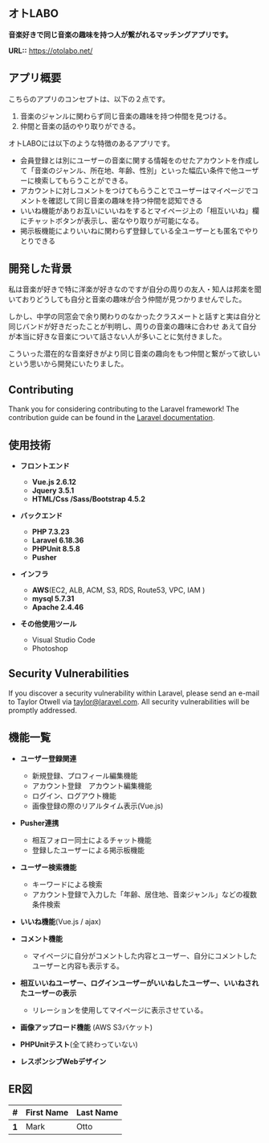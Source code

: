 

## オトLABO

__音楽好きで同じ音楽の趣味を持つ人が繋がれるマッチングアプリです。__

__URL::__ <https://otolabo.net/>

## アプリ概要

こちらのアプリのコンセプトは、以下の２点です。

1. 音楽のジャンルに関わらず同じ音楽の趣味を持つ仲間を見つける。
2. 仲間と音楽の話のやり取りができる。

オトLABOには以下のような特徴のあるアプリです。

* 会員登録とは別にユーザーの音楽に関する情報をのせたアカウントを作成して「音楽のジャンル、所在地、年齢、性別」といった幅広い条件で他ユーザーに検索してもらうことができる。
* アカウントに対しコメントをつけてもらうことでユーザーはマイページでコメントを確認して同じ音楽の趣味を持つ仲間を認知できる
* いいね機能がありお互いにいいねをするとマイページ上の「相互いいね」欄にチャットボタンが表示し、密なやり取りが可能になる。
* 掲示板機能によりいいねに関わらず登録している全ユーザーとも匿名でやりとりできる

## 開発した背景

私は音楽が好きで特に洋楽が好きなのですが自分の周りの友人・知人は邦楽を聞いておりどうしても自分と音楽の趣味が合う仲間が見つかりませんでした。

しかし、中学の同窓会で余り関わりのなかったクラスメートと話すと実は自分と同じバンドが好きだったことが判明し、周りの音楽の趣味に合わせ
あえて自分が本当に好きな音楽について話さない人が多いことに気付きました。

こういった潜在的な音楽好きがより同じ音楽の趣向をもつ仲間と繋がって欲しいという思いから開発にいたりました。

## Contributing

Thank you for considering contributing to the Laravel framework! The contribution guide can be found in the [Laravel documentation](https://laravel.com/docs/contributions).

## 使用技術

* __フロントエンド__
  - __Vue.js 2.6.12__
  - __Jquery 3.5.1__
  - __HTML/Css /Sass/Bootstrap 4.5.2__

* __バックエンド__
  - __PHP 7.3.23__
  - __Laravel 6.18.36__
  - __PHPUnit 8.5.8__
  - __Pusher__

* __インフラ__
  - __AWS__(EC2, ALB, ACM, S3, RDS, Route53, VPC, IAM )
  - __mysql 5.7.31__
  - __Apache 2.4.46__

* __その他使用ツール__
  - Visual Studio Code
  - Photoshop



## Security Vulnerabilities

If you discover a security vulnerability within Laravel, please send an e-mail to Taylor Otwell via [taylor@laravel.com](mailto:taylor@laravel.com). All security vulnerabilities will be promptly addressed.

## 機能一覧

* __ユーザー登録関連__
  - 新規登録、プロフィール編集機能
  - アカウント登録　アカウント編集機能
  - ログイン、ログアウト機能
  - 画像登録の際のリアルタイム表示(Vue.js)

* __Pusher連携__
  - 相互フォロー同士によるチャット機能
  - 登録したユーザーによる掲示板機能

* __ユーザー検索機能__
  - キーワードによる検索
  - アカウント登録で入力した「年齢、居住地、音楽ジャンル」などの複数条件検索

* __いいね機能__(Vue.js / ajax)

* __コメント機能__
  - マイページに自分がコメントした内容とユーザー、自分にコメントしたユーザーと内容も表示する。

* __相互いいねユーザー、ログインユーザーがいいねしたユーザー、いいねされたユーザーの表示__
  - リレーションを使用してマイページに表示させている。

* __画像アップロード機能__ (AWS S3バケット)

* __PHPUnitテスト__(全て終わっていない)

* __レスポンシブWebデザイン__
  
## ER図


  <table class="table">
  <thead>
    <tr>
      <th>#</th>
      <th>First Name</th>
      <th>Last Name</th>
    </tr>
  </thead>
  <tbody>
    <tr class="table-active">
      <th scope="row">1</th>
      <td>Mark</td>
      <td>Otto</td>
    </tr>
  </tbody>
</table>